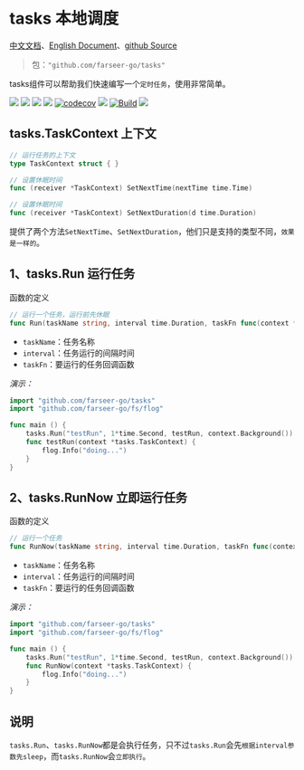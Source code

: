 # tasks 本地调度
[中文文档](https://farseer-go.github.io/doc/)、[English Document](https://farseer-go.github.io/doc/#/en-us/)、[github Source](https://github.com/farseer-go/fs)

> 包：`"github.com/farseer-go/tasks"`

tasks组件可以帮助我们快速编写一个`定时任务`，使用非常简单。

![](https://img.shields.io/github/stars/farseer-go?style=social)
![](https://img.shields.io/github/license/farseer-go/tasks)
![](https://img.shields.io/github/go-mod/go-version/farseer-go/tasks)
![](https://img.shields.io/github/v/release/farseer-go/tasks)
[![codecov](https://img.shields.io/codecov/c/github/farseer-go/tasks)](https://codecov.io/gh/farseer-go/tasks)
![](https://img.shields.io/github/languages/code-size/farseer-go/tasks)
[![Build](https://github.com/farseer-go/tasks/actions/workflows/test.yml/badge.svg)](https://github.com/farseer-go/tasks/actions/workflows/test.yml)
![](https://goreportcard.com/badge/github.com/farseer-go/tasks)

## tasks.TaskContext 上下文
```go
// 运行任务的上下文
type TaskContext struct { }

// 设置休眠时间
func (receiver *TaskContext) SetNextTime(nextTime time.Time)

// 设置休眠时间
func (receiver *TaskContext) SetNextDuration(d time.Duration)
```
提供了两个方法`SetNextTime`、`SetNextDuration`，他们只是支持的类型不同，`效果是一样的`。

## 1、tasks.Run 运行任务
函数的定义
```go
// 运行一个任务，运行前先休眠
func Run(taskName string, interval time.Duration, taskFn func(context *TaskContext), ctx context.Context)
```
- `taskName`：任务名称
- `interval`：任务运行的间隔时间 
- `taskFn`：要运行的任务回调函数

_演示：_
```go
import "github.com/farseer-go/tasks"
import "github.com/farseer-go/fs/flog"

func main () {
    tasks.Run("testRun", 1*time.Second, testRun, context.Background())
    func testRun(context *tasks.TaskContext) {
        flog.Info("doing...")
    }
}
```
## 2、tasks.RunNow 立即运行任务
函数的定义
```go
// 运行一个任务
func RunNow(taskName string, interval time.Duration, taskFn func(context *TaskContext), ctx context.Context)
```
- `taskName`：任务名称
- `interval`：任务运行的间隔时间
- `taskFn`：要运行的任务回调函数

_演示：_
```go
import "github.com/farseer-go/tasks"
import "github.com/farseer-go/fs/flog"

func main () {
    tasks.Run("testRun", 1*time.Second, testRun, context.Background())
    func RunNow(context *tasks.TaskContext) {
        flog.Info("doing...")
    }
}
```

## 说明
`tasks.Run`、`tasks.RunNow`都是会执行任务，只不过`tasks.Run`会先`根据interval参数先sleep`，而`tasks.RunNow`会`立即执行`。